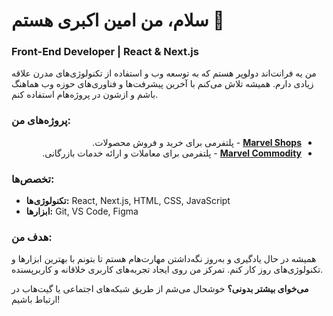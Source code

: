 # سلام، من امین اکبری هستم 👋

### Front-End Developer | React & Next.js

من یه فرانت‌اند دولوپر هستم که به توسعه وب و استفاده از تکنولوژی‌های مدرن علاقه زیادی دارم. همیشه تلاش می‌کنم با آخرین پیشرفت‌ها و فناوری‌های حوزه وب هماهنگ باشم و ازشون در پروژه‌هام استفاده کنم.

### پروژه‌های من:

<div dir="rtl">

- **[Marvel Shops](https://marvelshops.com/)** - پلتفرمی برای خرید و فروش محصولات.
- **[Marvel Commodity](https://marvelcommodity.com/)** - پلتفرمی برای معاملات و ارائه خدمات بازرگانی.

</div>

### تخصص‌ها:

- **تکنولوژی‌ها:** React, Next.js, HTML, CSS, JavaScript
- **ابزارها:** Git, VS Code, Figma

### هدف من:
همیشه در حال یادگیری و به‌روز نگه‌داشتن مهارت‌هام هستم تا بتونم با بهترین ابزارها و تکنولوژی‌های روز کار کنم. تمرکز من روی ایجاد تجربه‌های کاربری خلاقانه و کاربرپسنده.

**می‌خوای بیشتر بدونی؟** خوشحال می‌شم از طریق شبکه‌های اجتماعی یا گیت‌هاب در ارتباط باشیم!
